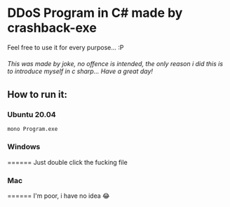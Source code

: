 # DDoS Program in C# made by crashback-exe

Feel free to use it for every purpose... :P

###### This was made by joke, no offence is intended, the only reason i did this is to introduce myself in c sharp... Have a great day! 

## How to run it:
### Ubuntu 20.04

`mono Program.exe`

### Windows
======
 Just double click the fucking file
 
### Mac
======
I'm poor, i have no idea :joy:
